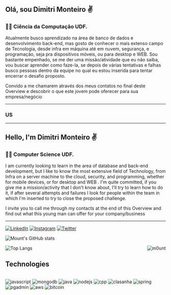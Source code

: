## Olá, sou Dimitri Monteiro ✌️

### 👨‍🎓 Ciência da Computação UDF.

Atualmente busco aprendizado na área de banco de dados e desenvolvimento back-end, mas gosto de conhecer o mais extenso campo de Tecnologia, desde infra em máquina até em nuvem, segurança, e programação, seja pra dispositivos móveis, ou para desktop e WEB.
Sou bastante empenhado, se me der uma missão/atividade que eu não saiba, vou buscar aprender como faze-la, se depois de várias tentativas e falhas busco pessoas dentro da equipe no qual eu estou inserida para tentar encerrar o desafio proposto.

Convido a me chamarem através dos meus contatos no final deste Overview e descobrir o que este jovem pode oferecer para sua empresa/negócio

--------

### US

-------

## Hello, I'm Dimitri Monteiro ✌️

### 👨‍🎓 Computer Science UDF.

I am currently looking to learn in the area of ​​database and back-end development, but I like to know the most extensive field of Technology, from Infra on a server machine to the cloud, security, and programming, whether for mobile devices, or for desktop and WEB .
I'm quite committed, if you give me a mission/activity that I don't know about, I'll try to learn how to do it, if after several attempts and failures I look for people within the team in which I'm inserted to try to close the proposed challenge.

I invite you to call me through my contacts at the end of this Overview and find out what this young man can offer for your company/business

-------

[![LinkedIn](https://img.shields.io/badge/LinkedIn-0077B5?style=for-the-badge&logo=linkedin&logoColor=white)](https://www.linkedin.com/in/dimitrimonteiro/)
[![Instagram](https://img.shields.io/badge/Instagram-E4405F?style=for-the-badge&logo=instagram&logoColor=white)](https://www.instagram.com/dev.dimitri/)
[![Twitter](https://img.shields.io/badge/Twitter-1DA1F2?style=for-the-badge&logo=twitter&logoColor=white)](https://twitter.com/dev.dimitri/)

![Mount's GitHub stats](https://github-readme-stats.vercel.app/api?username=fpsmount&show_icons=true&theme=dracula)


![Top Langs](https://github-readme-stats.vercel.app/api/top-langs/?username=fpsmount&layout=compact&show_icons=true&theme=dracula)
<img align="right" alt="m0unt" src="https://i.giphy.com/media/v1.Y2lkPTc5MGI3NjExMHV1NXVvYWFxbWxnYzJvY2pzNWtjZDR1NWlidmRxOGp1cWQ0cWltdiZlcD12MV9pbnRlcm5hbF9naWZfYnlfaWQmY3Q9Zw/GQVsxKZ1qxfu97vqKi/giphy.gif">

## Technologies

<div style = "display: inline_block"><br/>
    <img align="" alt="javascript" src="https://img.shields.io/badge/JavaScript-F7DF1E?style=for-the-badge&logo=javascript&logoColor=black"/>
    <img align="" alt="mongodb" src="https://img.shields.io/badge/MongoDB-4EA94B?style=for-the-badge&logo=mongodb&logoColor=white"/>
    <img align="" alt="java" src="https://img.shields.io/badge/Java-ED8B00?style=for-the-badge&logo=openjdk&logoColor=white"/>
    <img align="" alt="nodejs" src="https://img.shields.io/badge/Node.js-43853D?style=for-the-badge&logo=node.js&logoColor=white"/>
    <img align="" alt="cpp" src="https://img.shields.io/badge/C%2B%2B-00599C?style=for-the-badge&logo=c%2B%2B&logoColor=white"/>
    <img align="" alt="clasanha" src="https://img.shields.io/badge/C%23-239120?style=for-the-badge&logo=c-sharp&logoColor=white"/>
    <img align="" alt="spring" src="https://img.shields.io/badge/Spring-6DB33F?style=for-the-badge&logo=spring&logoColor=white"/>
    <img align="" alt="pgadmin" src="https://img.shields.io/badge/PostgreSQL-316192?style=for-the-badge&logo=postgresql&logoColor=white"/>
    <img align="" alt="aws" src="https://img.shields.io/badge/Amazon_AWS-FF9900?style=for-the-badge&logo=amazonaws&logoColor=white"/>
    <img align="" alt="bitcoin" src="https://img.shields.io/badge/Bitcoin-000000?style=for-the-badge&logo=bitcoin&logoColor=white"/>
</div>

<div align="center">

 <!--![Snake animation](https://github.com/fpsmount/fpsmount/blob/output/github-contribution-grid-snake.svg) -->
  
</div>
